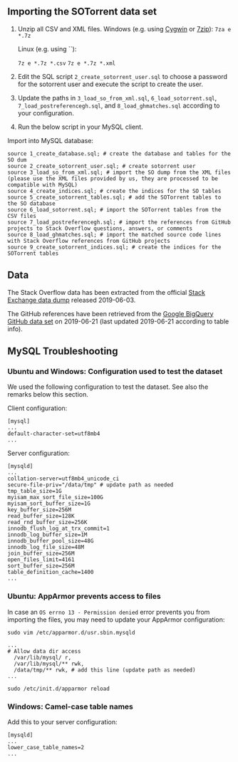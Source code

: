 ## Importing the SOTorrent data set

1. Unzip all CSV and XML files.
   Windows (e.g. using [Cygwin](https://www.cygwin.com/) or [7zip](https://www.7-zip.org/)):
   `7za e *.7z`

   Linux (e.g. using ``):

   `7z e *.7z *.csv`
   `7z e *.7z *.xml`

2. Edit the SQL script `2_create_sotorrent_user.sql` to choose a password for the sotorrent user and execute the script to create the user.

3. Update the paths in `3_load_so_from_xml.sql`, `6_load_sotorrent.sql`, `7_load_postreferencegh.sql`, and `8_load_ghmatches.sql` according to your configuration.

4. Run the below script in your MySQL client.

Import into MySQL database:

    source 1_create_database.sql; # create the database and tables for the SO dum
    source 2_create_sotorrent_user.sql; # create sotorrent user
    source 3_load_so_from_xml.sql; # import the SO dump from the XML files (please use the XML files provided by us, they are processed to be compatible with MySQL)
    source 4_create_indices.sql; # create the indices for the SO tables
    source 5_create_sotorrent_tables.sql; # add the SOTorrent tables to the SO database
    source 6_load_sotorrent.sql; # import the SOTorrent tables from the CSV files
    source 7_load_postreferencegh.sql; # import the references from GitHub projects to Stack Overflow questions, answers, or comments
    source 8_load_ghmatches.sql; # import the matched source code lines with Stack Overflow references from GitHub projects
    source 9_create_sotorrent_indices.sql; # create the indices for the SOTorrent tables

## Data

The Stack Overflow data has been extracted from the official [Stack Exchange data dump](https://archive.org/details/stackexchange) released 2019-06-03.

The GitHub references have been retrieved from the [Google BigQuery GitHub data set](https://cloud.google.com/bigquery/public-data/github) on 2019-06-21 (last updated 2019-06-21 according to table info).

## MySQL Troubleshooting

### Ubuntu and Windows: Configuration used to test the dataset

We used the following configuration to test the dataset. See also the remarks below this section.

Client configuration:

    [mysql]
    ...
    default-character-set=utf8mb4
    ...

Server configuration:

    [mysqld]
    ...
    collation-server=utf8mb4_unicode_ci
    secure-file-priv="/data/tmp" # update path as needed
    tmp_table_size=1G
    myisam_max_sort_file_size=100G
    myisam_sort_buffer_size=1G
    key_buffer_size=256M
    read_buffer_size=128K
    read_rnd_buffer_size=256K
    innodb_flush_log_at_trx_commit=1
    innodb_log_buffer_size=1M
    innodb_buffer_pool_size=48G
    innodb_log_file_size=48M
    join_buffer_size=256M
    open_files_limit=4161
    sort_buffer_size=256M
    table_definition_cache=1400
    ...

### Ubuntu: AppArmor prevents access to files

In case an `OS errno 13 - Permission denied` error prevents you from importing the files, you may need to update your AppArmor configuration:

    sudo vim /etc/apparmor.d/usr.sbin.mysqld
    
    ...
    # Allow data dir access
      /var/lib/mysql/ r,
      /var/lib/mysql/** rwk,
      /data/tmp/** rwk, # add this line (update path as needed)
    ...
    
    sudo /etc/init.d/apparmor reload

### Windows: Camel-case table names

Add this to your server configuration:

    [mysqld]
    ...
    lower_case_table_names=2
    ...
